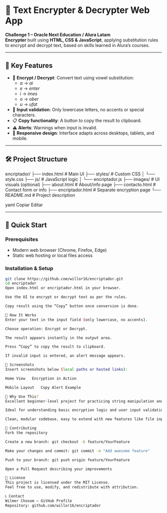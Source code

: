 # 🔐 Text Encrypter & Decrypter Web App

**Challenge 1 – Oracle Next Education / Alura Latam**  
**Encrypter** built using **HTML, CSS & JavaScript**, applying substitution rules to encrypt and decrypt text, based on skills learned in Alura’s courses.

---

## 🧩 Key Features

- 🔁 **Encrypt / Decrypt**: Convert text using vowel substitution:
  - *a* → *ai*
  - *e* → *enter*
  - *i* → *imes*
  - *o* → *ober*
  - *u* → *ufat*
- 🚫 **Input validation**: Only lowercase letters, no accents or special characters.
- 📋 **Copy functionality**: A button to copy the result to clipboard.
- ⚠️ **Alerts**: Warnings when input is invalid.
- 📱 **Responsive design**: Interface adapts across desktops, tablets, and mobile.

---

## 🛠️ Project Structure

encriptador/
├── index.html # Main UI
├── styles/ # Custom CSS
│ └── style.css
├── js/ # JavaScript logic
│ └── encriptador.js
├── images/ # UI visuals (optional)
├── about.html # About/info page
├── contacto.html # Contact form or info
├── encriptador.html # Separate encryption page
└── README.md # Project description

yaml
Copiar
Editar

---

## 🚀 Quick Start

### Prerequisites

- Modern web browser (Chrome, Firefox, Edge)
- Static web hosting or local files access

### Installation & Setup

```bash
git clone https://github.com/willor16/encriptador.git
cd encriptador
Open index.html or encriptador.html in your browser.

Use the UI to encrypt or decrypt text as per the rules.

Copy result using the “Copy” button once conversion is done.

📖 How It Works
Enter your text in the input field (only lowercase, no accents).

Choose operation: Encrypt or Decrypt.

The result appears instantly in the output area.

Press “Copy” to copy the result to clipboard.

If invalid input is entered, an alert message appears.

📸 Screenshots
Insert screenshots below (local paths or hosted links):

Home View	Encryption in Action

Mobile Layout	Copy Alert Example

🧪 Why Use This?
Excellent beginner-level project for practicing string manipulation and DOM interaction.

Ideal for understanding basic encryption logic and user input validation.

Clean, modular codebase, easy to extend with new features like file input or multilingual support.

🤝 Contributing
Fork the repository

Create a new branch: git checkout -b feature/YourFeature

Make your changes and commit: git commit -m "Add awesome feature"

Push to your branch: git push origin feature/YourFeature

Open a Pull Request describing your improvements

📄 License
This project is licensed under the MIT License.
Feel free to use, modify, and redistribute with attribution.

📞 Contact
Wilmer Choxom – GitHub Profile
Repository: github.com/willor16/encriptador
